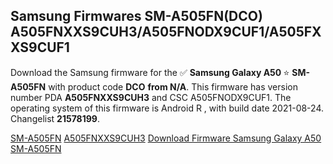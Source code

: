 <h2>Samsung Firmwares SM-A505FN(DCO) A505FNXXS9CUH3/A505FNODX9CUF1/A505FXXS9CUF1</h2>
Download the Samsung firmware for the ✅ <strong>Samsung Galaxy A50 </strong> ⭐ <strong>SM-A505FN</strong> with product code <strong>DCO</strong> <strong> from N/A</strong>. This firmware has version number PDA <strong>A505FNXXS9CUH3</strong> and CSC A505FNODX9CUF1. The operating system of this firmware is Android R , with build date 2021-08-24. Changelist <strong>21578199</strong>.


[SM-A505FN](https://samfirm.shop/samsung/model/SM-A505FN)
[A505FNXXS9CUH3](https://samfirm.shop/samsung/pda/A505FNXXS9CUH3)
[Download Firmware Samsung Galaxy A50 SM-A505FN](https://samfirm.shop/samsung/firmware/451272)
